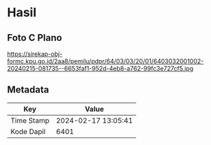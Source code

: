 # Hasil

## Foto C Plano

https://sirekap-obj-formc.kpu.go.id/2aa8/pemilu/pdpr/64/03/03/20/01/6403032001002-20240215-081735--6653faf1-952d-4eb8-a762-99fc3e727cf5.jpg


## Metadata

| Key        | Value               |
| ---------- | ------------------- |
| Time Stamp | 2024-02-17 13:05:41 |
| Kode Dapil | 6401                |



